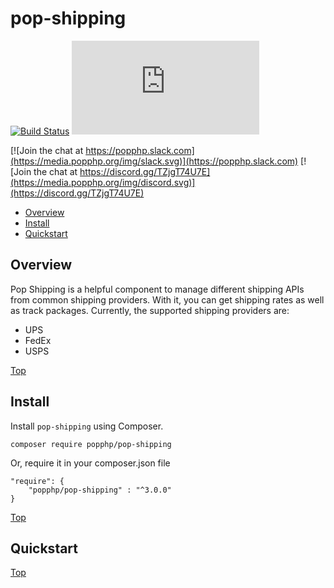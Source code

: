 pop-shipping
=========

[![Build Status](https://github.com/popphp/pop-shipping/workflows/phpunit/badge.svg)](https://github.com/popphp/pop-shipping/actions)
[![Coverage Status](http://cc.popphp.org/coverage.php?comp=pop-shipping)](http://cc.popphp.org/pop-shipping/)

[![Join the chat at https://popphp.slack.com](https://media.popphp.org/img/slack.svg)](https://popphp.slack.com)
[![Join the chat at https://discord.gg/TZjgT74U7E](https://media.popphp.org/img/discord.svg)](https://discord.gg/TZjgT74U7E)

* [Overview](#overview)
* [Install](#install)
* [Quickstart](#quickstart)

Overview
--------
Pop Shipping is a helpful component to manage different shipping APIs from common shipping providers.
With it, you can get shipping rates as well as track packages. Currently, the supported shipping providers are:

- UPS
- FedEx
- USPS

[Top](#pop-shipping)

Install
-------

Install `pop-shipping` using Composer.

    composer require popphp/pop-shipping

Or, require it in your composer.json file

    "require": {
        "popphp/pop-shipping" : "^3.0.0"
    }

[Top](#pop-shipping)

Quickstart
----------

[Top](#pop-shipping)
